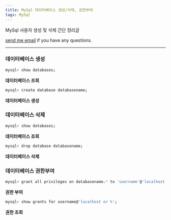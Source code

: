 ```yaml
---
title: MySql 데이터베이스 생성/삭제, 권한부여
tags: MySql
---
```


MySql 사용자 생성 및 삭제 간단 정리글   

[send me email](mailto:jewel7492@gmail.com) if you have any questions.

<!--more-->

---

### 데이터베이스 생성  

```bash
mysql> show databases;
```
**데이터베이스 조회**  

```bash
mysql> create database databasename;
```
**데이터베이스 생성**  

### 데이터베이스 삭제  

```bash
mysql> show databases;
```
**데이터베이스 조회**   

```bash
mysql> drop database databasename;
```
**데이터베이스 삭제**  

### 데이터베이스 권한부여  

```bash
mysql> grant all privileges on databasename.* to 'username'@'localhost or %';
```
**권한 부여**  

```bash
mysql> show grants for username@'localhost or %';
```
**권한 조회**  